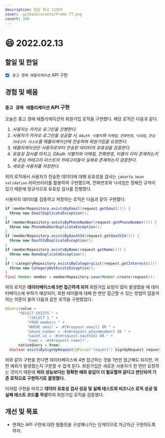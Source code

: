 ```yaml
---
description: 일일 회고 11회차
cover: .gitbook/assets/Frame 77.png
coverY: 160
---
```


# 😄 2022.02.13

## 할일 및 한일

* [x] `중고 경매 애플리케이션` API 구현

## 경험 및 배움

### `중고 경매 애플리케이션` API 구현

오늘은 중고 경매 애플리케이션의 회원가입 로직을 구현했다. 해당 로직은 다음과 같다.

1. _사용자는 카카오 로그인을 진행한다._
2. _사용자가 카카오 로그인을 성공할 시, `OAuth 식별자`와 `이메일`, `전화번호`, `닉네임`, `관심 카테고리 리스트`를 애플리케이션에 전송하며 회원가입을 요청한다._
3. _애플리케이션은 사용자로부터 전송된 데이터의 유효성을 검증한다._
4. _유효성 검사를 마치고, OAuth 식별자와 이메일, 전화번호, 이름이 이미 존재하는지와 관심 카테고리 리스트의 카테고리들이 실제로 존재하는지 검증한다._
5. _새로운 사용자를 저장한다._



위의 로직에서 사용자가 전송한 데이터에 대해 유효성을 검사는 `jakarta bean validation` 라이브러리를 활용하여 구현했으며, 전화번호와 닉네임은 정해진 규칙이 있기 때문에 정규식으로 유효성 검사를 진행했다.



사용자의 데이터를 검증하고 저장하는 로직은 다음과 같이 구현했다.

```java
if (memberRepository.existsByEmail(request.getEmail())) {
  throw new EmailDuplicateException();
}
if (memberRepository.existsByPhoneNumber(request.getPhoneNumber())) {
  throw new PhoneNumberDuplicateException();
}
if (memberRepository.existsByOauthId(request.getOauthId())) {
  throw new OauthIdDuplicateException();
}
if (memberRepository.existsByName(request.getName())) {
  throw new NameDuplicateException();
}
if (!categoryRepository.existsByCategoryList(request.getInterests())) {
  throw new CategoryNotExistsException();
}
final Member member = memberRepository.save(Member.create(request));
```



위의 로직은 **데이터베이스에 5번 접근하게 되어** 회원가입 요청이 많이 발생했을 때 데이터베이스에 부하가 예상되어, 회원 테이블에 대해 한 번만 접근할 수 있는 방법이 없을까 하는 의문이 들어 다음과 같은 로직을 구현했었다.

```java
@Query(value =
      "SELECT EXISTS " +
          "(SELECT 1 " +
          "FROM members " +
          "WHERE email = :#{#request.email} OR " +
          "phone_number = :#{#request.phoneNumber} OR " +
          "oauth_id = :#{#request.oauthId} OR " +
          "name = :#{#request.name})",
      nativeQuery = true)
  boolean existsBySignUpRequest(@Param("request") SignUpRequest request);
```



위와 같이 구현을 한다면 데이터베이스에 4번 접근하는 것을 1번만 접근해도 되지만, 어떤 예외가 발생했는지 구분할 수 없게 된다. 회원가입은 새로운 사용자가 한 번만 요청하는 것이기 때문에 **처리 성능보다는 정확한 예외 응답이 더 필요할꺼 같다고 판단되어 기존 로직으로 구현하기로 결정했다.**



이처럼 구현을 마치고 **데이터 유효성 검사 성공 및 실패 테스트와 비즈니스 로직 성공 및 실패 테스트 코드를 작성**하여 회원가입 로직을 검증했다.

## 개선 및 목표

* 현재는 API 구현에 대한 템플릿을 구성해나가는 단계이므로 차근차근 구현하도록 하자.

